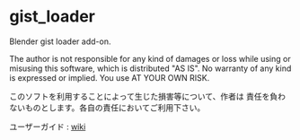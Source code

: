 # gist_loader

Blender gist loader add-on.

The author is not responsible for any kind of damages or loss
while using or misusing this software, which is distributed
"AS IS". No warranty of any kind is expressed or implied.
You use AT YOUR OWN RISK.

このソフトを利用することによって生じた損害等について、作者は
責任を負わないものとします。各自の責任においてご利用下さい。

ユーザーガイド : [wiki](https://github.com/TakosukeGH/gist_loader/wiki/ユーザーガイド)